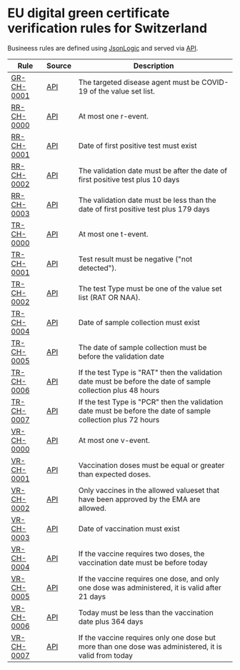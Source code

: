# EU digital green certificate verification rules for Switzerland

Busineess rules are defined using [JsonLogic](https://jsonlogic.com) and served via [API](https://dgca-businessrule-service-test.ezdrav.si/rules/CH).

| Rule | Source | Description |
| ---- | ------ | ----------- |
| [GR-CH-0001](GR-CH-0001.json) | [API](https://dgca-businessrule-service-test.ezdrav.si/rules/CH/38f922d12526f6811bbf64af9950140fa95242aee14ad5e467cbcbbd19618bdd) | The targeted disease agent must be COVID-19 of the value set list. |
| [RR-CH-0000](RR-CH-0000.json) | [API](https://dgca-businessrule-service-test.ezdrav.si/rules/CH/e9c8c4eb724ba8122add718083962f5a3990f6c6b5f58e106917afbc8bc9feb2) | At most one r-event. |
| [RR-CH-0001](RR-CH-0001.json) | [API](https://dgca-businessrule-service-test.ezdrav.si/rules/CH/299c2e8f80e783fbfb48060d4b95b52d83ca05e64ee084cb82b840bcc966e592) | Date of first positive test must exist |
| [RR-CH-0002](RR-CH-0002.json) | [API](https://dgca-businessrule-service-test.ezdrav.si/rules/CH/e53aa64708784882ef42c6d29e5fc61eb299d546880f555e3a52f9f383f4eaeb) | The validation date must be after the date of first positive test plus 10 days |
| [RR-CH-0003](RR-CH-0003.json) | [API](https://dgca-businessrule-service-test.ezdrav.si/rules/CH/5f8e91f678a5a09d4e977d33f59329d3031cbf507e5e4d111773aefc503670d4) | The validation date must be less than the date of first positive test plus 179 days |
| [TR-CH-0000](TR-CH-0000.json) | [API](https://dgca-businessrule-service-test.ezdrav.si/rules/CH/f525573d13d4cbd443fb93dcf0900eeb7d97bed7961b95c5dee78902dae1060a) | At most one t-event. |
| [TR-CH-0001](TR-CH-0001.json) | [API](https://dgca-businessrule-service-test.ezdrav.si/rules/CH/5e07e6c563d268080683bea3e170e37bdcd2abbce451b8a36602bab4e60754ef) | Test result must be negative ("not detected"). |
| [TR-CH-0002](TR-CH-0002.json) | [API](https://dgca-businessrule-service-test.ezdrav.si/rules/CH/1abf4e0cdf80b72d8a864663d98f9fa504966a1823a4506216fd2efa5b53db5e) | The test Type must be one of the value set list (RAT OR NAA). |
| [TR-CH-0004](TR-CH-0004.json) | [API](https://dgca-businessrule-service-test.ezdrav.si/rules/CH/768f7e8982d61834561b2a863f33cd3428af5059239e45a8932e11f87546c47e) | Date of sample collection must exist |
| [TR-CH-0005](TR-CH-0005.json) | [API](https://dgca-businessrule-service-test.ezdrav.si/rules/CH/610b589d2523c507c23c562012c35c0a6457f4d9d410ec2777750fb898bfc9ba) | The date of sample collection must be before the validation date |
| [TR-CH-0006](TR-CH-0006.json) | [API](https://dgca-businessrule-service-test.ezdrav.si/rules/CH/6d53e4c527944a600c4eb522c213e89971a6ca4d4cd6412c06df14dd846bd454) | If the test Type is "RAT" then the validation date must be before the date of sample collection plus 48 hours |
| [TR-CH-0007](TR-CH-0007.json) | [API](https://dgca-businessrule-service-test.ezdrav.si/rules/CH/4a7e9645b1dd4cda4556e1127e11c0879c6a94596be9532f8bf63bc17b05f548) | If the test Type is "PCR" then the validation date must be before the date of sample collection plus 72 hours |
| [VR-CH-0000](VR-CH-0000.json) | [API](https://dgca-businessrule-service-test.ezdrav.si/rules/CH/b48bd1b83a204b419e0e5947ddb476b369791411bcad8059afa266fd5f5111c7) | At most one v-event. |
| [VR-CH-0001](VR-CH-0001.json) | [API](https://dgca-businessrule-service-test.ezdrav.si/rules/CH/f759aed24d21b23f3f6290174f9630a8876b3c2b467c4053a7b21574db95199d) | Vaccination doses must be equal or greater than expected doses. |
| [VR-CH-0002](VR-CH-0002.json) | [API](https://dgca-businessrule-service-test.ezdrav.si/rules/CH/2eeed2d277eb2eb5acc8c5b2bce7900b2f914c77d8168d55a0b78f25eefade78) | Only vaccines in the allowed valueset that have been approved by the EMA are allowed. |
| [VR-CH-0003](VR-CH-0003.json) | [API](https://dgca-businessrule-service-test.ezdrav.si/rules/CH/5d8ef4460feccdd1f5814a951e7ec650a0e97dadd1ca5f68aae421f976ce233c) | Date of vaccination must exist |
| [VR-CH-0004](VR-CH-0004.json) | [API](https://dgca-businessrule-service-test.ezdrav.si/rules/CH/91c7ccd0c3f2de056593ecfc18ead2772461b8bded633ed91fd8c04c6aca248a) | If the vaccine requires two doses, the vaccination date must be before today |
| [VR-CH-0005](VR-CH-0005.json) | [API](https://dgca-businessrule-service-test.ezdrav.si/rules/CH/8bda191e0c0089b9548ab9d092b388a01a0fbbe8d0245d43a06c5707b0d522c7) | If the vaccine requires one dose, and only one dose was administered, it is valid after 21 days  |
| [VR-CH-0006](VR-CH-0006.json) | [API](https://dgca-businessrule-service-test.ezdrav.si/rules/CH/f3708870e0e3802756451bc9843f939a2c5ab1d494c4a27185ad8bba6fe5d12f) | Today must be less than the vaccination date plus 364 days |
| [VR-CH-0007](VR-CH-0007.json) | [API](https://dgca-businessrule-service-test.ezdrav.si/rules/CH/d4b4d43dd8a340d8cf7b1d7df0bd99213ed1b24f283e03bab6a7d8958c2b4144) | If the vaccine requires only one dose but more than one dose was administered, it is valid from today  |
